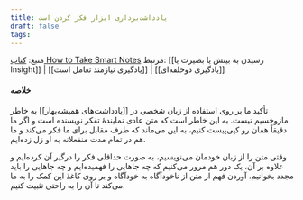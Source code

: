 ```yaml
---
title: یادداشت‌برداری ابزار فکر کردن است
draft: false
tags:
---
```

منبع: [کتاب How to Take Smart Notes](https://fortelabs.co/blog/how-to-take-smart-notes/)
مرتبط: [[رسیدن به بینش یا بصیرت یا Insight]] | [[یادگیری نیازمند تعامل است]] | [[یادگیری دوحلقه‌ای]] 

#### خلاصه

تأکید ما بر روی استفاده از زبان شخصی در [[یادداشت‌های همیشه‌بهار]] به خاطر مازوخسیم نیست. به این خاطر است که متن عادی نمایندهٔ تفکر نویسنده است و اگر ما دقیقاً همان رو کپی‌پیست کنیم، به این می‌ماند که طرف مقابل برای ما فکر می‌کند و ما هم در تمام مدت منفعلانه به او زل زده‌ایم.

وقتی متن را از زبان خودمان می‌نویسیم، به صورت حداقلی فکر را درگیر آن کرده‌ایم و علاوه بر آن، یک دور هم مرور می‌کنیم که چه جاهایی را فهمیده‌ایم و چه جاهایی را باید مجدد بخوانیم. آوردن فهم از متن از ناخودآگاه به خودآگاه و بر روی کاغذ این کمک را به ما می‌کند تا آن را به راحتی تثبیت کنیم.